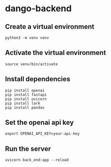 # dango-backend

## Create a virtual environment
```
python3 -m venv venv
```

## Activate the virtual environment
```
source venv/bin/activate
```

## Install dependencies
```
pip install openai
pip install fastapi
pip install uvicorn
pip install lark
pip install pandas
```

## Set the openai api key
```
export OPENAI_API_KEY=your-api-key
```

## Run the server
```
uvicorn back_end:app --reload
```